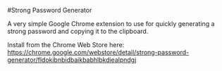 #Strong Password Generator

A very simple Google Chrome extension to use for quickly generating a strong password and copying it to the clipboard.

Install from the Chrome Web Store here: https://chrome.google.com/webstore/detail/strong-password-generator/fldokibnbidbaikbabhlbkdiealpndgj



